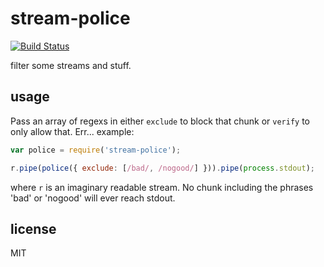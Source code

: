 stream-police
====

[![Build Status](https://travis-ci.org/jarofghosts/stream-police.png?branch=master)](https://travis-ci.org/jarofghosts/stream-police)

filter some streams and stuff.

## usage

Pass an array of regexs in either `exclude` to block that chunk or `verify` to only allow that. Err... example:

```js
var police = require('stream-police');

r.pipe(police({ exclude: [/bad/, /nogood/] })).pipe(process.stdout);
```

where `r` is an imaginary readable stream. No chunk including the phrases 'bad' or 'nogood' will ever reach stdout.

## license

MIT
